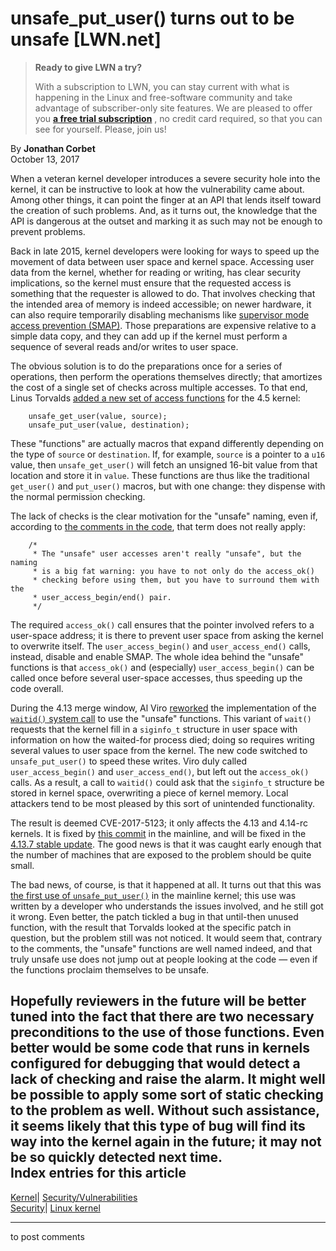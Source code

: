 # unsafe_put_user() turns out to be unsafe [LWN.net]

> **Ready to give LWN a try?**
> 
> With a subscription to LWN, you can stay current with what is happening in the Linux and free-software community and take advantage of subscriber-only site features. We are pleased to offer you **[a free trial subscription](https://lwn.net/Promo/nst-trial/claim)** , no credit card required, so that you can see for yourself. Please, join us! 

By **Jonathan Corbet**  
October 13, 2017 

When a veteran kernel developer introduces a severe security hole into the kernel, it can be instructive to look at how the vulnerability came about. Among other things, it can point the finger at an API that lends itself toward the creation of such problems. And, as it turns out, the knowledge that the API is dangerous at the outset and marking it as such may not be enough to prevent problems. 

Back in late 2015, kernel developers were looking for ways to speed up the movement of data between user space and kernel space. Accessing user data from the kernel, whether for reading or writing, has clear security implications, so the kernel must ensure that the requested access is something that the requester is allowed to do. That involves checking that the intended area of memory is indeed accessible; on newer hardware, it can also require temporarily disabling mechanisms like [supervisor mode access prevention (SMAP)](/Articles/517475/). Those preparations are expensive relative to a simple data copy, and they can add up if the kernel must perform a sequence of several reads and/or writes to user space. 

The obvious solution is to do the preparations once for a series of operations, then perform the operations themselves directly; that amortizes the cost of a single set of checks across multiple accesses. To that end, Linus Torvalds [added a new set of access functions](https://git.kernel.org/linus/5b24a7a2aa2040c8c50c3b71122901d01661ff78) for the 4.5 kernel: 
    
    
        unsafe_get_user(value, source);
        unsafe_put_user(value, destination);
    

These "functions" are actually macros that expand differently depending on the type of `source` or `destination`. If, for example, `source` is a pointer to a `u16` value, then `unsafe_get_user()` will fetch an unsigned 16-bit value from that location and store it in `value`. These functions are thus like the traditional `get_user()` and `put_user()` macros, but with one change: they dispense with the normal permission checking. 

The lack of checks is the clear motivation for the "unsafe" naming, even if, according to [the comments in the code](http://elixir.free-electrons.com/linux/latest/source/arch/x86/include/asm/uaccess.h#L689), that term does not really apply: 
    
    
        /*
         * The "unsafe" user accesses aren't really "unsafe", but the naming
         * is a big fat warning: you have to not only do the access_ok()
         * checking before using them, but you have to surround them with the
         * user_access_begin/end() pair.
         */
    

The required `access_ok()` call ensures that the pointer involved refers to a user-space address; it is there to prevent user space from asking the kernel to overwrite itself. The `user_access_begin()` and `user_access_end()` calls, instead, disable and enable SMAP. The whole idea behind the "unsafe" functions is that `access_ok()` and (especially) `user_access_begin()` can be called once before several user-space accesses, thus speeding up the code overall. 

During the 4.13 merge window, Al Viro [reworked](https://git.kernel.org/pub/scm/linux/kernel/git/torvalds/linux.git/commit/?id=4c48abe91be03d191d0c20cc755877da2cb35622) the implementation of the [`waitid()` system call](http://man7.org/linux/man-pages/man2/waitpid.2.html) to use the "unsafe" functions. This variant of `wait()` requests that the kernel fill in a `siginfo_t` structure in user space with information on how the waited-for process died; doing so requires writing several values to user space from the kernel. The new code switched to `unsafe_put_user()` to speed these writes. Viro duly called `user_access_begin()` and `user_access_end()`, but left out the `access_ok()` calls. As a result, a call to `waitid()` could ask that the `siginfo_t` structure be stored in kernel space, overwriting a piece of kernel memory. Local attackers tend to be most pleased by this sort of unintended functionality. 

The result is deemed CVE-2017-5123; it only affects the 4.13 and 4.14-rc kernels. It is fixed by [this commit](https://git.kernel.org/linus/96ca579a1ecc943b75beba58bebb0356f6cc4b51) in the mainline, and will be fixed in the [4.13.7 stable update](/Articles/736354/). The good news is that it was caught early enough that the number of machines that are exposed to the problem should be quite small. 

The bad news, of course, is that it happened at all. It turns out that this was [the first use of `unsafe_put_user()`](/Articles/736353/) in the mainline kernel; this use was written by a developer who understands the issues involved, and he still got it wrong. Even better, the patch tickled a bug in that until-then unused function, with the result that Torvalds looked at the specific patch in question, but the problem still was not noticed. It would seem that, contrary to the comments, the "unsafe" functions are well named indeed, and that truly unsafe use does not jump out at people looking at the code — even if the functions proclaim themselves to be unsafe. 

Hopefully reviewers in the future will be better tuned into the fact that there are two necessary preconditions to the use of those functions. Even better would be some code that runs in kernels configured for debugging that would detect a lack of checking and raise the alarm. It might well be possible to apply some sort of static checking to the problem as well. Without such assistance, it seems likely that this type of bug will find its way into the kernel again in the future; it may not be so quickly detected next time.  
Index entries for this article  
---  
[Kernel](/Kernel/Index)| [Security/Vulnerabilities](/Kernel/Index#Security-Vulnerabilities)  
[Security](/Security/Index/)| [Linux kernel](/Security/Index/#Linux_kernel)  
  


* * *

to post comments 
